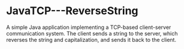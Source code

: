 # JavaTCP---ReverseString
A simple Java application implementing a TCP-based client-server communication system. The client sends a string to the server, which reverses the string and capitalization, and sends it back to the client.
